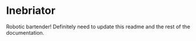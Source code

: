 # Inebriator
Robotic bartender! Definitely need to update this readme and the rest of the documentation.
